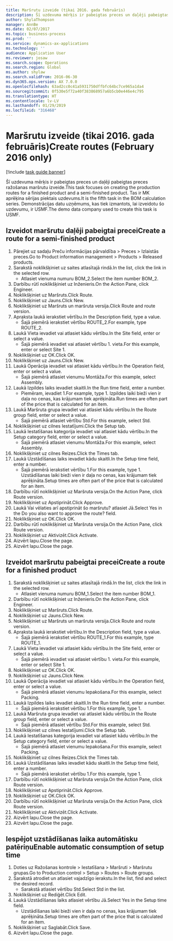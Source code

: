 ```yaml
---
title: Maršrutu izveide (tikai 2016. gada februāris)
description: Šī uzdevuma mērķis ir pabeigtas preces un daļēji pabeigtas preces ražošanas maršrutu izveide.
author: ShylaThompson
manager: AnnBe
ms.date: 02/07/2017
ms.topic: business-process
ms.prod: ''
ms.service: dynamics-ax-applications
ms.technology: ''
audience: Application User
ms.reviewer: josaw
ms.search.scope: Operations
ms.search.region: Global
ms.author: shylaw
ms.search.validFrom: 2016-06-30
ms.dyn365.ops.version: AX 7.0.0
ms.openlocfilehash: 63ad2cc0c41a5931750dffbfc64bc7ce965a1da4
ms.sourcegitcommit: 0f530e5f72a40f383868957a6b5cb0e446e4c795
ms.translationtype: HT
ms.contentlocale: lv-LV
ms.lasthandoff: 01/29/2019
ms.locfileid: "316468"
---
```

# <a name="create-routes-february-2016-only"></a><span data-ttu-id="e7314-103">Maršrutu izveide (tikai 2016. gada februāris)</span><span class="sxs-lookup"><span data-stu-id="e7314-103">Create routes (February 2016 only)</span></span>

[!include [task guide banner](../../includes/task-guide-banner.md)]

<span data-ttu-id="e7314-104">Šī uzdevuma mērķis ir pabeigtas preces un daļēji pabeigtas preces ražošanas maršrutu izveide.</span><span class="sxs-lookup"><span data-stu-id="e7314-104">This task focuses on creating the production routes for a finished product and a semi-finished product.</span></span> <span data-ttu-id="e7314-105">Tas ir MK aprēķina sērijas piektais uzdevums.</span><span class="sxs-lookup"><span data-stu-id="e7314-105">It is the fifth task in the BOM calculation series.</span></span> <span data-ttu-id="e7314-106">Demonstrācijas datu uzņēmums, kas tiek izmantots, lai izveidotu šo uzdevumu, ir USMF.</span><span class="sxs-lookup"><span data-stu-id="e7314-106">The demo data company used to create this task is USMF.</span></span>


## <a name="create-a-route-for-a-semi-finished-product"></a><span data-ttu-id="e7314-107">Izveidot maršrutu daļēji pabeigtai precei</span><span class="sxs-lookup"><span data-stu-id="e7314-107">Create a route for a semi-finished product</span></span>
1. <span data-ttu-id="e7314-108">Pārejiet uz sadaļu Preču informācijas pārvaldība > Preces > Izlaistās preces.</span><span class="sxs-lookup"><span data-stu-id="e7314-108">Go to Product information management > Products > Released products.</span></span>
2. <span data-ttu-id="e7314-109">Sarakstā noklikšķiniet uz saites atlasītajā rindā.</span><span class="sxs-lookup"><span data-stu-id="e7314-109">In the list, click the link in the selected row.</span></span>
    * <span data-ttu-id="e7314-110">Atlasiet vienuma numuru BOM_2.</span><span class="sxs-lookup"><span data-stu-id="e7314-110">Select the item number BOM_2.</span></span>  
3. <span data-ttu-id="e7314-111">Darbību rūtī noklikšķiniet uz Inženieris.</span><span class="sxs-lookup"><span data-stu-id="e7314-111">On the Action Pane, click Engineer.</span></span>
4. <span data-ttu-id="e7314-112">Noklikšķiniet uz Maršruts.</span><span class="sxs-lookup"><span data-stu-id="e7314-112">Click Route.</span></span>
5. <span data-ttu-id="e7314-113">Noklikšķiniet uz Jauns.</span><span class="sxs-lookup"><span data-stu-id="e7314-113">Click New.</span></span>
6. <span data-ttu-id="e7314-114">Noklikšķiniet uz Maršruts un maršruta versija.</span><span class="sxs-lookup"><span data-stu-id="e7314-114">Click Route and route version.</span></span>
7. <span data-ttu-id="e7314-115">Apraksta laukā ierakstiet vērtību.</span><span class="sxs-lookup"><span data-stu-id="e7314-115">In the Description field, type a value.</span></span>
    * <span data-ttu-id="e7314-116">Šajā piemērā ierakstiet vērtību ROUTE_2.</span><span class="sxs-lookup"><span data-stu-id="e7314-116">For example, type ROUTE_2.</span></span>  
8. <span data-ttu-id="e7314-117">Laukā Vieta ievadiet vai atlasiet kādu vērtību.</span><span class="sxs-lookup"><span data-stu-id="e7314-117">In the Site field, enter or select a value.</span></span>
    * <span data-ttu-id="e7314-118">Šajā piemērā ievadiet vai atlasiet vērtību 1. vieta.</span><span class="sxs-lookup"><span data-stu-id="e7314-118">For this example, enter or select Site 1.</span></span>  
9. <span data-ttu-id="e7314-119">Noklikšķiniet uz OK.</span><span class="sxs-lookup"><span data-stu-id="e7314-119">Click OK.</span></span>
10. <span data-ttu-id="e7314-120">Noklikšķiniet uz Jauns.</span><span class="sxs-lookup"><span data-stu-id="e7314-120">Click New.</span></span>
11. <span data-ttu-id="e7314-121">Laukā Operācija ievadiet vai atlasiet kādu vērtību.</span><span class="sxs-lookup"><span data-stu-id="e7314-121">In the Operation field, enter or select a value.</span></span>
    * <span data-ttu-id="e7314-122">Šajā piemērā atlasiet vienumu Montāža.</span><span class="sxs-lookup"><span data-stu-id="e7314-122">For this example, select Assembly.</span></span>  
12. <span data-ttu-id="e7314-123">Laukā Izpildes laiks ievadiet skaitli.</span><span class="sxs-lookup"><span data-stu-id="e7314-123">In the Run time field, enter a number.</span></span>
    * <span data-ttu-id="e7314-124">Piemēram, ievadiet 1.</span><span class="sxs-lookup"><span data-stu-id="e7314-124">For example, type 1.</span></span> <span data-ttu-id="e7314-125">Izpildes laiki bieži vien ir daļa no cenas, kas krājumam tiek aprēķināta.</span><span class="sxs-lookup"><span data-stu-id="e7314-125">Run times are often part of the price that is calculated for an item.</span></span>  
13. <span data-ttu-id="e7314-126">Laukā Maršruta grupa ievadiet vai atlasiet kādu vērtību.</span><span class="sxs-lookup"><span data-stu-id="e7314-126">In the Route group field, enter or select a value.</span></span>
    * <span data-ttu-id="e7314-127">Šajā piemērā atlasiet vērtību Std.</span><span class="sxs-lookup"><span data-stu-id="e7314-127">For this example, select Std.</span></span>  
14. <span data-ttu-id="e7314-128">Noklikšķiniet uz cilnes Iestatījumi.</span><span class="sxs-lookup"><span data-stu-id="e7314-128">Click the Setup tab.</span></span>
15. <span data-ttu-id="e7314-129">Laukā Iestatīšanas kategorija ievadiet vai atlasiet kādu vērtību.</span><span class="sxs-lookup"><span data-stu-id="e7314-129">In the Setup category field, enter or select a value.</span></span>
    * <span data-ttu-id="e7314-130">Šajā piemērā atlasiet vienumu Montāža.</span><span class="sxs-lookup"><span data-stu-id="e7314-130">For this example, select Assembly.</span></span>  
16. <span data-ttu-id="e7314-131">Noklikšķiniet uz cilnes Reizes.</span><span class="sxs-lookup"><span data-stu-id="e7314-131">Click the Times tab.</span></span>
17. <span data-ttu-id="e7314-132">Laukā Uzstādīšanas laiks ievadiet kādu skaitli.</span><span class="sxs-lookup"><span data-stu-id="e7314-132">In the Setup time field, enter a number.</span></span>
    * <span data-ttu-id="e7314-133">Šajā piemērā ierakstiet vērtību 1.</span><span class="sxs-lookup"><span data-stu-id="e7314-133">For this example, type 1.</span></span> <span data-ttu-id="e7314-134">Uzstādīšanas laiki bieži vien ir daļa no cenas, kas krājumam tiek aprēķināta.</span><span class="sxs-lookup"><span data-stu-id="e7314-134">Setup times are often part of the price that is calculated for an item.</span></span>  
18. <span data-ttu-id="e7314-135">Darbību rūtī noklikšķiniet uz Maršruta versija.</span><span class="sxs-lookup"><span data-stu-id="e7314-135">On the Action Pane, click Route version.</span></span>
19. <span data-ttu-id="e7314-136">Noklikšķiniet uz Apstiprināt.</span><span class="sxs-lookup"><span data-stu-id="e7314-136">Click Approve.</span></span>
20. <span data-ttu-id="e7314-137">Laukā Vai vēlaties arī apstiprināt šo maršrutu? atlasiet Jā.</span><span class="sxs-lookup"><span data-stu-id="e7314-137">Select Yes in the Do you also want to approve the route? field.</span></span>
21. <span data-ttu-id="e7314-138">Noklikšķiniet uz OK.</span><span class="sxs-lookup"><span data-stu-id="e7314-138">Click OK.</span></span>
22. <span data-ttu-id="e7314-139">Darbību rūtī noklikšķiniet uz Maršruta versija.</span><span class="sxs-lookup"><span data-stu-id="e7314-139">On the Action Pane, click Route version.</span></span>
23. <span data-ttu-id="e7314-140">Noklikšķiniet uz Aktivizēt.</span><span class="sxs-lookup"><span data-stu-id="e7314-140">Click Activate.</span></span>
24. <span data-ttu-id="e7314-141">Aizvērt lapu.</span><span class="sxs-lookup"><span data-stu-id="e7314-141">Close the page.</span></span>
25. <span data-ttu-id="e7314-142">Aizvērt lapu.</span><span class="sxs-lookup"><span data-stu-id="e7314-142">Close the page.</span></span>

## <a name="create-a-route-for-a-finished-product"></a><span data-ttu-id="e7314-143">Izveidot maršrutu pabeigtai precei</span><span class="sxs-lookup"><span data-stu-id="e7314-143">Create a route for a finished product</span></span>
1. <span data-ttu-id="e7314-144">Sarakstā noklikšķiniet uz saites atlasītajā rindā.</span><span class="sxs-lookup"><span data-stu-id="e7314-144">In the list, click the link in the selected row.</span></span>
    * <span data-ttu-id="e7314-145">Atlasiet vienuma numuru BOM_1.</span><span class="sxs-lookup"><span data-stu-id="e7314-145">Select the item number BOM_1.</span></span>  
2. <span data-ttu-id="e7314-146">Darbību rūtī noklikšķiniet uz Inženieris.</span><span class="sxs-lookup"><span data-stu-id="e7314-146">On the Action Pane, click Engineer.</span></span>
3. <span data-ttu-id="e7314-147">Noklikšķiniet uz Maršruts.</span><span class="sxs-lookup"><span data-stu-id="e7314-147">Click Route.</span></span>
4. <span data-ttu-id="e7314-148">Noklikšķiniet uz Jauns.</span><span class="sxs-lookup"><span data-stu-id="e7314-148">Click New.</span></span>
5. <span data-ttu-id="e7314-149">Noklikšķiniet uz Maršruts un maršruta versija.</span><span class="sxs-lookup"><span data-stu-id="e7314-149">Click Route and route version.</span></span>
6. <span data-ttu-id="e7314-150">Apraksta laukā ierakstiet vērtību.</span><span class="sxs-lookup"><span data-stu-id="e7314-150">In the Description field, type a value.</span></span>
    * <span data-ttu-id="e7314-151">Šajā piemērā ierakstiet vērtību ROUTE_1.</span><span class="sxs-lookup"><span data-stu-id="e7314-151">For this example, type ROUTE_1.</span></span>  
7. <span data-ttu-id="e7314-152">Laukā Vieta ievadiet vai atlasiet kādu vērtību.</span><span class="sxs-lookup"><span data-stu-id="e7314-152">In the Site field, enter or select a value.</span></span>
    * <span data-ttu-id="e7314-153">Šajā piemērā ievadiet vai atlasiet vērtību 1. vieta.</span><span class="sxs-lookup"><span data-stu-id="e7314-153">For this example, enter or select Site 1.</span></span>  
8. <span data-ttu-id="e7314-154">Noklikšķiniet uz OK.</span><span class="sxs-lookup"><span data-stu-id="e7314-154">Click OK.</span></span>
9. <span data-ttu-id="e7314-155">Noklikšķiniet uz Jauns.</span><span class="sxs-lookup"><span data-stu-id="e7314-155">Click New.</span></span>
10. <span data-ttu-id="e7314-156">Laukā Operācija ievadiet vai atlasiet kādu vērtību.</span><span class="sxs-lookup"><span data-stu-id="e7314-156">In the Operation field, enter or select a value.</span></span>
    * <span data-ttu-id="e7314-157">Šajā piemērā atlasiet vienumu Iepakošana.</span><span class="sxs-lookup"><span data-stu-id="e7314-157">For this example, select Packing.</span></span>  
11. <span data-ttu-id="e7314-158">Laukā Izpildes laiks ievadiet skaitli.</span><span class="sxs-lookup"><span data-stu-id="e7314-158">In the Run time field, enter a number.</span></span>
    * <span data-ttu-id="e7314-159">Šajā piemērā ierakstiet vērtību 1.</span><span class="sxs-lookup"><span data-stu-id="e7314-159">For this example, type 1.</span></span>  
12. <span data-ttu-id="e7314-160">Laukā Maršruta grupa ievadiet vai atlasiet kādu vērtību.</span><span class="sxs-lookup"><span data-stu-id="e7314-160">In the Route group field, enter or select a value.</span></span>
    * <span data-ttu-id="e7314-161">Šajā piemērā atlasiet vērtību Std.</span><span class="sxs-lookup"><span data-stu-id="e7314-161">For this example, select Std.</span></span>  
13. <span data-ttu-id="e7314-162">Noklikšķiniet uz cilnes Iestatījumi.</span><span class="sxs-lookup"><span data-stu-id="e7314-162">Click the Setup tab.</span></span>
14. <span data-ttu-id="e7314-163">Laukā Iestatīšanas kategorija ievadiet vai atlasiet kādu vērtību.</span><span class="sxs-lookup"><span data-stu-id="e7314-163">In the Setup category field, enter or select a value.</span></span>
    * <span data-ttu-id="e7314-164">Šajā piemērā atlasiet vienumu Iepakošana.</span><span class="sxs-lookup"><span data-stu-id="e7314-164">For this example, select Packing.</span></span>  
15. <span data-ttu-id="e7314-165">Noklikšķiniet uz cilnes Reizes.</span><span class="sxs-lookup"><span data-stu-id="e7314-165">Click the Times tab.</span></span>
16. <span data-ttu-id="e7314-166">Laukā Uzstādīšanas laiks ievadiet kādu skaitli.</span><span class="sxs-lookup"><span data-stu-id="e7314-166">In the Setup time field, enter a number.</span></span>
    * <span data-ttu-id="e7314-167">Šajā piemērā ierakstiet vērtību 1.</span><span class="sxs-lookup"><span data-stu-id="e7314-167">For this example, type 1.</span></span>  
17. <span data-ttu-id="e7314-168">Darbību rūtī noklikšķiniet uz Maršruta versija.</span><span class="sxs-lookup"><span data-stu-id="e7314-168">On the Action Pane, click Route version.</span></span>
18. <span data-ttu-id="e7314-169">Noklikšķiniet uz Apstiprināt.</span><span class="sxs-lookup"><span data-stu-id="e7314-169">Click Approve.</span></span>
19. <span data-ttu-id="e7314-170">Noklikšķiniet uz OK.</span><span class="sxs-lookup"><span data-stu-id="e7314-170">Click OK.</span></span>
20. <span data-ttu-id="e7314-171">Darbību rūtī noklikšķiniet uz Maršruta versija.</span><span class="sxs-lookup"><span data-stu-id="e7314-171">On the Action Pane, click Route version.</span></span>
21. <span data-ttu-id="e7314-172">Noklikšķiniet uz Aktivizēt.</span><span class="sxs-lookup"><span data-stu-id="e7314-172">Click Activate.</span></span>
22. <span data-ttu-id="e7314-173">Aizvērt lapu.</span><span class="sxs-lookup"><span data-stu-id="e7314-173">Close the page.</span></span>
23. <span data-ttu-id="e7314-174">Aizvērt lapu.</span><span class="sxs-lookup"><span data-stu-id="e7314-174">Close the page.</span></span>

## <a name="enable-automatic-consumption-of-setup-time"></a><span data-ttu-id="e7314-175">Iespējot uzstādīšanas laika automātisku patēriņu</span><span class="sxs-lookup"><span data-stu-id="e7314-175">Enable automatic consumption of setup time</span></span>
1. <span data-ttu-id="e7314-176">Doties uz Ražošanas kontrole > Iestatīšana > Maršruti > Maršrutu grupas.</span><span class="sxs-lookup"><span data-stu-id="e7314-176">Go to Production control > Setup > Routes > Route groups.</span></span>
2. <span data-ttu-id="e7314-177">Sarakstā atrodiet un atlasiet vajadzīgo ierakstu.</span><span class="sxs-lookup"><span data-stu-id="e7314-177">In the list, find and select the desired record.</span></span>
    * <span data-ttu-id="e7314-178">Sarakstā atlasiet vērtību Std.</span><span class="sxs-lookup"><span data-stu-id="e7314-178">Select Std in the list.</span></span>  
3. <span data-ttu-id="e7314-179">Noklikšķiniet uz Rediģēt.</span><span class="sxs-lookup"><span data-stu-id="e7314-179">Click Edit.</span></span>
4. <span data-ttu-id="e7314-180">Laukā Uzstādīšanas laiks atlasiet vērtību Jā.</span><span class="sxs-lookup"><span data-stu-id="e7314-180">Select Yes in the Setup time field.</span></span>
    * <span data-ttu-id="e7314-181">Uzstādīšanas laiki bieži vien ir daļa no cenas, kas krājumam tiek aprēķināta.</span><span class="sxs-lookup"><span data-stu-id="e7314-181">Setup times are often part of the price that is calculated for an item.</span></span>  
5. <span data-ttu-id="e7314-182">Noklikšķiniet uz Saglabāt.</span><span class="sxs-lookup"><span data-stu-id="e7314-182">Click Save.</span></span>
6. <span data-ttu-id="e7314-183">Aizvērt lapu.</span><span class="sxs-lookup"><span data-stu-id="e7314-183">Close the page.</span></span>

